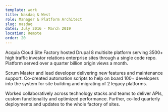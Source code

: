 ```yaml
---
template: work
title: Nasdaq & West
role: Manager & Platform Architect
slug: nasdaq
dates: July 2016 - March 2019
location: Remote
order: 20
---
```

Acquia Cloud Site Factory hosted Drupal 8 multisite platform serving 3500+ high traffic investor relations enterprise sites through a single code repo. Platform served over a quarter billion origin views a month.

Scrum Master and lead developer delivering new features and maintenance support. Co-created automation scripts to help  on board 100+ developers into the system for site building and migrating of 2 legacy platforms.

Worked collaboratively across technology stacks and teams to deliver APIs, custom functionality and optimized performance. Further, co-led quarterly deployments and updates to the whole factory of sites.

